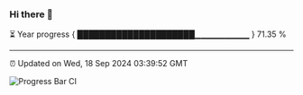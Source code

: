 ### Hi there 👋

⏳ Year progress { █████████████████████▁▁▁▁▁▁▁▁▁ } 71.35 %

---

⏰ Updated on Wed, 18 Sep 2024 03:39:52 GMT

![Progress Bar CI](https://github.com/IshwaranRudhara/GIT-ACTION/workflows/Progress%20Bar%20CI/badge.svg)

